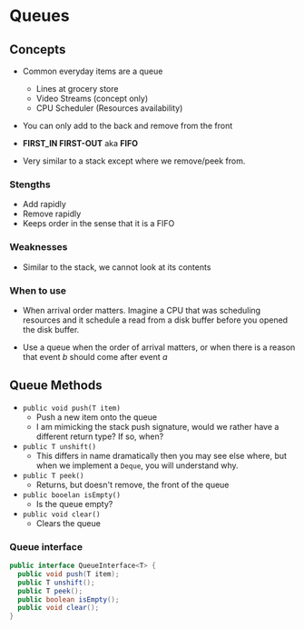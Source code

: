 # Queues

## Concepts
* Common everyday items are a queue
  * Lines at grocery store
  * Video Streams (concept only)
  * CPU Scheduler (Resources availability)

* You can only add to the back and remove from the front
* **FIRST_IN FIRST-OUT** aka **FIFO**
* Very similar to a stack except where we remove/peek from.

### Stengths
  * Add rapidly
  * Remove rapidly
  * Keeps order in the sense that it is a FIFO

### Weaknesses
* Similar to the stack, we cannot look at its contents

### When to use
* When arrival order matters. Imagine a CPU that was scheduling resources and it schedule a read from a disk buffer before you opened the disk buffer.

* Use a queue when the order of arrival matters, or when there is a reason that event *b* should come after event *a*

## Queue Methods
* `public void push(T item)`
  * Push a new item onto the queue
  * I am mimicking the stack push signature, would we rather have a different return type? If so, when?
* `public T unshift()`
  * This differs in name dramatically then you may see else where, but when we implement a `Deque`, you will understand why.
* `public T peek()`
  * Returns, but doesn't remove, the front of the queue
* `public booelan isEmpty()`
  * Is the queue empty?
* `public void clear()`
  * Clears the queue

### Queue interface

```java
public interface QueueInterface<T> {
  public void push(T item);
  public T unshift();
  public T peek();
  public boolean isEmpty();
  public void clear();
}
```
